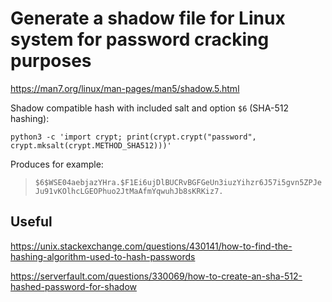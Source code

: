 # Generate a shadow file for Linux system for password cracking purposes

https://man7.org/linux/man-pages/man5/shadow.5.html

Shadow compatible hash with included salt and option `$6` (SHA-512 hashing):

```console
python3 -c 'import crypt; print(crypt.crypt("password", crypt.mksalt(crypt.METHOD_SHA512)))'
```
Produces for example:

> `$6$WSE04aebjazYHra.$F1Ei6ujDlBUCRvBGFGeUn3iuzYihzr6J57i5gvn5ZPJeJu91vKOlhcLGEOPhuo2JtMaAfmYqwuhJb8sKRKiz7.`


## Useful

https://unix.stackexchange.com/questions/430141/how-to-find-the-hashing-algorithm-used-to-hash-passwords

https://serverfault.com/questions/330069/how-to-create-an-sha-512-hashed-password-for-shadow
